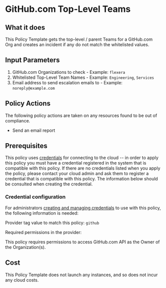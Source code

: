 # GitHub.com Top-Level Teams

## What it does

This Policy Template gets the top-level / parent Teams for a GitHub.com Org and creates an incident if any do not match the whitelisted values.

## Input Parameters

1. GitHub.com Organizations to check - Example: `flexera`
2. Whitelisted Top-Level Team Names - Example: `Engineering`, `Services`
3. Email address to send escalation emails to - Example: `noreply@example.com`

## Policy Actions

The following policy actions are taken on any resources found to be out of compliance.

- Send an email report

## Prerequisites

This policy uses [credentials](https://docs.rightscale.com/policies/users/guides/credential_management.html)
for connecting to the cloud -- in order to apply this policy you must have a credential registered in the system that is compatible with this policy. If there are no
credentials listed when you apply the policy, please contact your cloud admin and ask them to register a credential that is compatible with this policy. The information below should be consulted when creating the credential.

### Credential configuration

For administrators [creating and managing credentials](https://docs.rightscale.com/policies/users/guides/credential_management.html) to use with this policy, the following information is needed: 

Provider tag value to match this policy: `github`

Required permissions in the provider:

This policy requires permissions to access GitHub.com API as the Owner of the Organization(s).

## Cost

This Policy Template does not launch any instances, and so does not incur any cloud costs.
